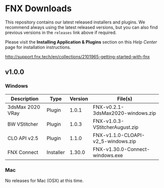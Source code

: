 # FNX Downloads
This repository contains our latest released installers and plugins. We recommend always using the latest released versions, but you can also find previous versions in the `releases` link above if required.

Please visit the **Installing Application & Plugins** section on this *Help Center* page for installation instructions.

http://support.fnx.tech/en/collections/2101965-getting-started-with-fnx


## v1.0.0

### Windows

|Description|Type|Version|File(s)|
|-|-|-|-|
|3dsMax 2020 VRay|Plugin|1.0.1|FNX-v0.2.1-3dsMax2020-windows.zip|
|BW VStitcher|Plugin|1.0.3|FNX-v1.0.3-VStitcherAugust.zip|
|CLO API v2.5|Plugin|1.1.0|FNX-v1.1.0-CLOAPI-v2_5-windows.zip|
|FNX Connect|Installer|1.30.0|FNX-v1.30.0-Connect-windows.exe|

### Mac
No releases for Mac (OSX) at this time.